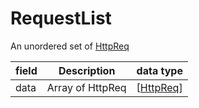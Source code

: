 # RequestList

An unordered set of [HttpReq](#httpreq)

| field | Description      | data type                        |
|-------|------------------|----------------------------------|
| data  | Array of HttpReq | [[HttpReq](../types/httpreq.md)] |